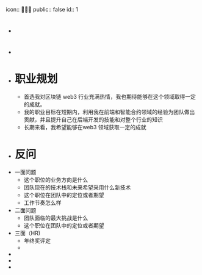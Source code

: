icon:: 👨🏻‍💼
public:: false
id:: 1

- #
-
- # 职业规划
	- 首选我对区块链 web3 行业充满热情，我也期待能够在这个领域取得一定的成就。
	- 我的职业目标在短期内，利用我在前端和智能合约领域的经验为团队做出贡献，并且提升自己在后端开发的技能和对整个行业的知识
	- 长期来看，我希望能够在web3 领域获取一定的成就
- # 反问
- 一面问题
	- 这个职位的业务方向是什么
	- 团队现在的技术栈和未来希望采用什么新技术
	- 这个职位在团队中的定位或者期望
	- 工作节奏怎么样
- 二面问题
	- 团队面临的最大挑战是什么
	- 这个职位在团队中的定位或者期望
- 三面（HR)
	- 年终奖评定
	-
-
-
-